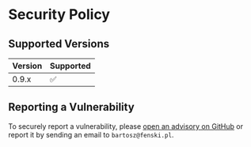 # Security Policy

## Supported Versions

| Version | Supported          |
| ------- | ------------------ |
| 0.9.x   | :white_check_mark: |

## Reporting a Vulnerability

To securely report a vulnerability, please [open an advisory on GitHub](https://github.com/fenio/pv-mounter/security/advisories/new) or report it by sending an email to `bartosz@fenski.pl`.
